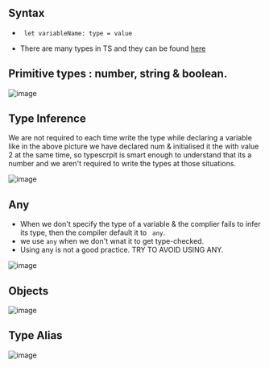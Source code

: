 ## Syntax

- ```  let variableName: type = value  ```

- There are many types in TS and they can be found [here](https://www.typescriptlang.org/docs/handbook/2/everyday-types.html)

## Primitive types : number, string & boolean.

![image](https://user-images.githubusercontent.com/75883328/231978020-4eb6637d-17bf-4435-bca2-c0adefe93868.png)


## Type Inference
We are not required to each time write the type while declaring a variable like in the above picture we have declared num & initialised it the with value 2 at the same 
time, so typescrpit is smart enough to understand that its a number and we aren't required to write the types at those situations.

![image](https://user-images.githubusercontent.com/75883328/231980166-fd4792c9-cd2a-4e21-9145-e2c917302965.png)


## Any 
- When we don't specify the type of a variable & the complier fails to infer its type, then the compiler default it to ``` any```. 
- we use ``` any ``` when we don't wnat it to get type-checked.
- Using any is not a good practice. TRY TO AVOID USING ANY.


![image](https://user-images.githubusercontent.com/75883328/231981888-71a8572d-78ab-4529-bf28-1397e9e6c2bf.png)


## Objects
![image](https://user-images.githubusercontent.com/75883328/232025803-67a1ec7b-6a56-4720-a0c2-1a234079cd54.png)

## Type Alias

![image](https://user-images.githubusercontent.com/75883328/232028836-ae726434-837b-4dec-b98b-42144373dec9.png)
